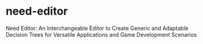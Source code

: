 # need-editor
Need Editor: An Interchangeable Editor to Create Generic and Adaptable Decision Trees for Versatile Applications and Game Development Scenarios
